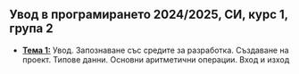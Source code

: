 ## Увод в програмирането 2024/2025, СИ, курс 1, група 2


- [**Тема 1:**](https://github.com/KristianIvanov24/Introduction-to-Programming-SE/tree/main/sem-01) Увод. Запознаване със средите за разработка. Създаване на проект. Типове данни. Основни аритметични операции. Вход и изход 
